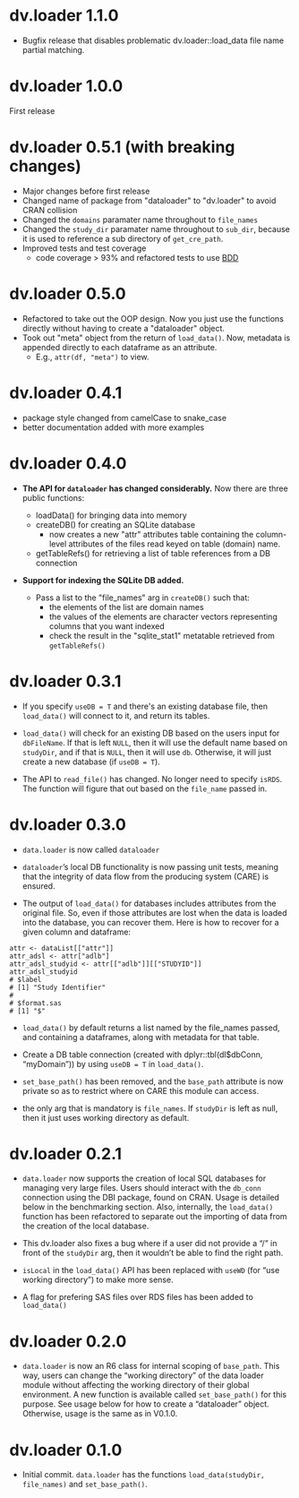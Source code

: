 # dv.loader 1.1.0

- Bugfix release that disables problematic dv.loader::load_data file name partial matching.

# dv.loader 1.0.0

First release

# dv.loader 0.5.1 (with breaking changes)

- Major changes before first release
- Changed name of package from "dataloader" to "dv.loader" to avoid CRAN collision
- Changed the `domains` paramater name throughout to `file_names`
- Changed the `study_dir` paramater name throughout to `sub_dir`, because it is used to reference a sub directory of `get_cre_path`.
- Improved tests and test coverage
  - code coverage > 93% and refactored tests to use [BDD](https://testthat.r-lib.org/reference/describe.html)

# dv.loader 0.5.0

- Refactored to take out the OOP design. Now you just use the functions directly without having to create a "dataloader" object.
- Took out "meta" object from the return of `load_data()`. Now, metadata is appended directly to each dataframe as an attribute.
  - E.g., `attr(df, "meta")` to view.

# dv.loader 0.4.1

- package style changed from camelCase to snake_case
- better documentation added with more examples

# dv.loader 0.4.0

- **The API for `dataloader` has changed considerably.** Now there are three public functions:

  - loadData() for bringing data into memory
  - createDB() for creating an SQLite database
    - now creates a new "attr" attributes table containing the column-level attributes
      of the files read keyed on table (domain) name.
  - getTableRefs() for retrieving a list of table references from a DB connection

- **Support for indexing the SQLite DB added.**
  - Pass a list to the "file_names" arg in `createDB()` such that:
    - the elements of the list are domain names
    - the values of the elements are character vectors representing columns that you want indexed
    - check the result in the "sqlite_stat1" metatable retrieved from `getTableRefs()`

# dv.loader 0.3.1

- If you specify `useDB = T` and there's an existing database file,
  then `load_data()` will connect to it, and return its tables.

- `load_data()` will check for an existing DB based on the users
  input for `dbFileName`. If that is left `NULL`, then it will use the
  default name based on `studyDir`, and if that is `NULL`, then it will
  use `db`. Otherwise, it will just create a new database (if `useDB = T`).

- The API to `read_file()` has changed. No longer need to specify `isRDS`.
  The function will figure that out based on the `file_name` passed in.

# dv.loader 0.3.0

- `data.loader` is now called `dataloader`

- `dataloader`’s local DB functionality is now passing unit tests,
  meaning that the integrity of data flow from the producing system
  (CARE) is ensured.

- The output of `load_data()` for databases includes attributes from the
  original file. So, even if those attributes are lost when the data is
  loaded into the database, you can recover them. Here is how to recover
  for a given column and dataframe:

<!-- -->

    attr <- dataList[["attr"]]
    attr_adsl <- attr["adlb"]
    attr_adsl_studyid <- attr[["adlb"]][["STUDYID"]]
    attr_adsl_studyid
    # $label
    # [1] "Study Identifier"
    #
    # $format.sas
    # [1] "$"

- `load_data()` by default returns a list named by the file_names passed,
  and containing a dataframes, along with metadata for that
  table.

- Create a DB table connection (created with dplyr::tbl(dl$dbConn, “myDomain”))
  by using `useDB = T` in `load_data()`.

- `set_base_path()` has been removed, and the `base_path` attribute is
  now private so as to restrict where on CARE this module can access.

- the only arg that is mandatory is `file_names`. If `studyDir` is left
  as null, then it just uses working directory as default.

# dv.loader 0.2.1

- `data.loader` now supports the creation of local SQL databases for
  managing very large files. Users should interact with the `db_conn`
  connection using the DBI package, found on CRAN. Usage is detailed
  below in the benchmarking section. Also, internally, the
  `load_data()` function has been refactored to separate out the
  importing of data from the creation of the local database.

- This dv.loader also fixes a bug where if a user did not provide a “/”
  in front of the `studyDir` arg, then it wouldn’t be able to find
  the right path.

- `isLocal` in the `load_data()` API has been replaced with `useWD`
  (for “use working directory”) to make more sense.

- A flag for prefering SAS files over RDS files has been added to
  `load_data()`

# dv.loader 0.2.0

- `data.loader` is now an R6 class for internal scoping of
  `base_path`. This way, users can change the “working directory” of
  the data loader module without affecting the working directory of
  their global environment. A new function is available called
  `set_base_path()` for this purpose. See usage below for how to
  create a “dataloader” object. Otherwise, usage is the same as in
  V0.1.0.

# dv.loader 0.1.0

- Initial commit. `data.loader` has the functions
  `load_data(studyDir, file_names)` and `set_base_path()`.
